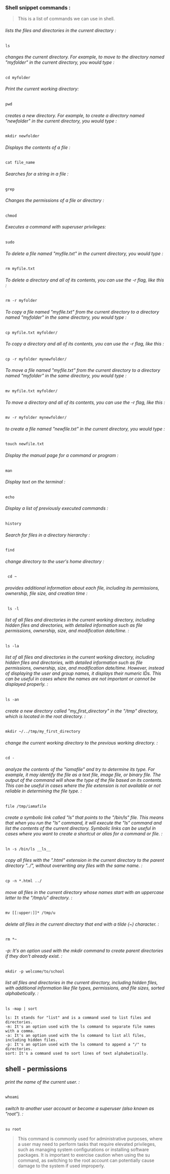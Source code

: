 ### Shell snippet commands : 

> This is a list of commands we can use in shell.

###### lists the files and directories in the current directory : 
```shell
ls
```

###### changes the current directory. For example, to move to the directory named "myfolder" in the current directory, you would type : 
```shell
cd myfolder
```

###### Print the current working directory: 
```shell
pwd
```

###### creates a new directory. For example, to create a directory named "newfolder" in the current directory, you would type : 
```shell
mkdir newfolder
```

###### Displays the contents of a file : 
```shell
cat file_name
```

###### Searches for a string in a file : 
```shell
grep
```

###### Changes the permissions of a file or directory : 
```shell
chmod
```

###### Executes a command with superuser privileges: 
```shell
sudo
```

###### To delete a file named "myfile.txt" in the current directory, you would type : 
```shell
rm myfile.txt
```


###### To delete a directory and all of its contents, you can use the -r flag, like this : 
```shell
rm -r myfolder
```


###### To copy a file named "myfile.txt" from the current directory to a directory named "myfolder" in the same directory, you would type : 
```shell
cp myfile.txt myfolder/
```


###### To copy a directory and all of its contents, you can use the -r flag, like this : 
```shell
cp -r myfolder mynewfolder/
```


###### To move a file named "myfile.txt" from the current directory to a directory named "myfolder" in the same directory, you would type : 
```shell
mv myfile.txt myfolder/
```


###### To move a directory and all of its contents, you can use the -r flag, like this : 
```shell
mv -r myfolder mynewfolder/
```

###### to create a file named "newfile.txt" in the current directory, you would type : 
```shell
touch newfile.txt
```

###### Display the manual page for a command or program : 
```shell
man 
```

###### Display text on the terminal : 
```shell
echo 
```

###### Display a list of previously executed commands : 
```shell
history  
```

###### Search for files in a directory hierarchy : 
```shell
find   
```

###### change directory to the user's home directory : 
```shell
 cd ~  
```

###### provides additional information about each file, including its permissions, ownership, file size, and creation time : 
```shell
 ls -l  
```

###### list of all files and directories in the current working directory, including hidden files and directories, with detailed information such as file permissions, ownership, size, and modification date/time. : 
```shell
ls -la 
```

######  list of all files and directories in the current working directory, including hidden files and directories, with detailed information such as file permissions, ownership, size, and modification date/time. However, instead of displaying the user and group names, it displays their numeric IDs. This can be useful in cases where the names are not important or cannot be displayed properly. : 
```shell
ls -an
```

###### create a new directory called "my_first_directory" in the "/tmp" directory, which is located in the root directory. : 
```shell
mkdir ~/../tmp/my_first_directory
```

###### change the current working directory to the previous working directory. : 
```shell
cd -
```

###### analyze the contents of the "iamafile" and try to determine its type. For example, it may identify the file as a text file, image file, or binary file. The output of the command will show the type of the file based on its contents. This can be useful in cases where the file extension is not available or not reliable in determining the file type. : 
```shell
file /tmp/iamafile
```

###### create a symbolic link called "ls" that points to the "/bin/ls" file. This means that when you run the "ls" command, it will execute the "ls" command and list the contents of the current directory. Symbolic links can be useful in cases where you want to create a shortcut or alias for a command or file. : 
```shell
ln -s /bin/ls __ls__
```

###### copy all files with the ".html" extension in the current directory to the parent directory "../", without overwriting any files with the same name. : 
```shell
cp -n *.html ../
```

###### move all files in the current directory whose names start with an uppercase letter to the "/tmp/u" directory. : 
```shell
mv [[:upper:]]* /tmp/u
```

###### delete all files in the current directory that end with a tilde (~) character. : 
```shell
rm *~
```

###### -p: It's an option used with the mkdir command to create parent directories if they don't already exist. : 
```shell
mkdir -p welcome/to/school
```

###### list all files and directories in the current directory, including hidden files, with additional information like file types, permissions, and file sizes, sorted alphabetically. : 
```shell
ls -map | sort

ls: It stands for "list" and is a command used to list files and directories.
-m: It's an option used with the ls command to separate file names with a comma.
-a: It's an option used with the ls command to list all files, including hidden files.
-p: It's an option used with the ls command to append a "/" to directories.
sort: It's a command used to sort lines of text alphabetically.
```


## shell - permissions

###### print the name of the current user. : 
```shell
whoami
```

###### switch to another user account or become a superuser (also known as "root"). : 
```shell
su root
```

>This command is commonly used for administrative purposes, where a user may need to perform tasks that require elevated privileges, such as managing system configurations or installing software packages. It is important to exercise caution when using the su command, as switching to the root account can potentially cause damage to the system if used improperly.


